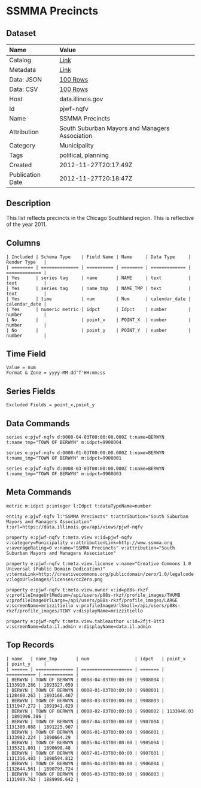 # SSMMA Precincts

## Dataset

| Name | Value |
| :--- | :---- |
| Catalog | [Link](https://catalog.data.gov/dataset/ssmma-precincts-08354) |
| Metadata | [Link](https://data.illinois.gov/api/views/pjwf-nqfv) |
| Data: JSON | [100 Rows](https://data.illinois.gov/api/views/pjwf-nqfv/rows.json?max_rows=100) |
| Data: CSV | [100 Rows](https://data.illinois.gov/api/views/pjwf-nqfv/rows.csv?max_rows=100) |
| Host | data.illinois.gov |
| Id | pjwf-nqfv |
| Name | SSMMA Precincts |
| Attribution | South Suburban Mayors and Managers Association |
| Category | Municipality |
| Tags | political, planning |
| Created | 2012-11-27T20:17:49Z |
| Publication Date | 2012-11-27T20:18:47Z |

## Description

This list reflects precincts in the Chicago Southland region. This is reflective of the year 2011.

## Columns

```ls
| Included | Schema Type    | Field Name | Name     | Data Type     | Render Type   |
| ======== | ============== | ========== | ======== | ============= | ============= |
| Yes      | series tag     | name       | NAME     | text          | text          |
| Yes      | series tag     | name_tmp   | NAME_TMP | text          | text          |
| Yes      | time           | num        | Num      | calendar_date | calendar_date |
| Yes      | numeric metric | idpct      | Idpct    | number        | number        |
| No       |                | point_x    | POINT_X  | number        | number        |
| No       |                | point_y    | POINT_Y  | number        | number        |
```

## Time Field

```ls
Value = num
Format & Zone = yyyy-MM-dd'T'HH:mm:ss
```

## Series Fields

```ls
Excluded Fields = point_x,point_y
```

## Data Commands

```ls
series e:pjwf-nqfv d:0008-04-03T00:00:00.000Z t:name=BERWYN t:name_tmp="TOWN OF BERWYN" m:idpct=9908004

series e:pjwf-nqfv d:0008-01-03T00:00:00.000Z t:name=BERWYN t:name_tmp="TOWN OF BERWYN" m:idpct=9908001

series e:pjwf-nqfv d:0008-03-03T00:00:00.000Z t:name=BERWYN t:name_tmp="TOWN OF BERWYN" m:idpct=9908003
```

## Meta Commands

```ls
metric m:idpct p:integer l:Idpct t:dataTypeName=number

entity e:pjwf-nqfv l:"SSMMA Precincts" t:attribution="South Suburban Mayors and Managers Association" t:url=https://data.illinois.gov/api/views/pjwf-nqfv

property e:pjwf-nqfv t:meta.view v:id=pjwf-nqfv v:category=Municipality v:attributionLink=http://www.ssmma.org v:averageRating=0 v:name="SSMMA Precincts" v:attribution="South Suburban Mayors and Managers Association"

property e:pjwf-nqfv t:meta.view.license v:name="Creative Commons 1.0 Universal (Public Domain Dedication)" v:termsLink=http://creativecommons.org/publicdomain/zero/1.0/legalcode v:logoUrl=images/licenses/ccZero.png

property e:pjwf-nqfv t:meta.view.owner v:id=p88s-rkzf v:profileImageUrlMedium=/api/users/p88s-rkzf/profile_images/THUMB v:profileImageUrlLarge=/api/users/p88s-rkzf/profile_images/LARGE v:screenName=mrizzitiello v:profileImageUrlSmall=/api/users/p88s-rkzf/profile_images/TINY v:displayName=mrizzitiello

property e:pjwf-nqfv t:meta.view.tableauthor v:id=2fjt-8tt3 v:screenName=data.il.admin v:displayName=data.il.admin
```

## Top Records

```ls
| name   | name_tmp       | num                 | idpct   | point_x     | point_y     | 
| ====== | ============== | =================== | ======= | =========== | =========== | 
| BERWYN | TOWN OF BERWYN | 0008-04-03T00:00:00 | 9908004 | 1133910.286 | 1893327.059 | 
| BERWYN | TOWN OF BERWYN | 0008-01-03T00:00:00 | 9908001 | 1128400.263 | 1893166.467 | 
| BERWYN | TOWN OF BERWYN | 0008-03-03T00:00:00 | 9908003 | 1131947.272 | 1891941.829 | 
| BERWYN | TOWN OF BERWYN | 0008-02-03T00:00:00 | 9908002 | 1133946.03  | 1891996.386 | 
| BERWYN | TOWN OF BERWYN | 0007-04-03T00:00:00 | 9907004 | 1131300.088 | 1891225.907 | 
| BERWYN | TOWN OF BERWYN | 0006-01-03T00:00:00 | 9906001 | 1133982.224 | 1890664.29  | 
| BERWYN | TOWN OF BERWYN | 0005-04-03T00:00:00 | 9905004 | 1135321.801 | 1890698.48  | 
| BERWYN | TOWN OF BERWYN | 0007-01-03T00:00:00 | 9907001 | 1131316.483 | 1890594.812 | 
| BERWYN | TOWN OF BERWYN | 0006-04-03T00:00:00 | 9906004 | 1132644.561 | 1890793.724 | 
| BERWYN | TOWN OF BERWYN | 0006-03-03T00:00:00 | 9906003 | 1131999.763 | 1889996.642 | 
```